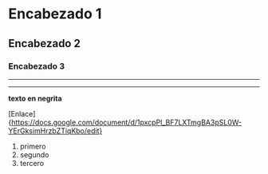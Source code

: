 # Encabezado 1
## Encabezado 2
### Encabezado 3


***

***


**texto en negrita**

[Enlace]{https://docs.google.com/document/d/1pxcpPl_BF7LXTmgBA3pSL0W-YErGksimHrzbZTiqKbo/edit}


1. primero
2. segundo
3. tercero
